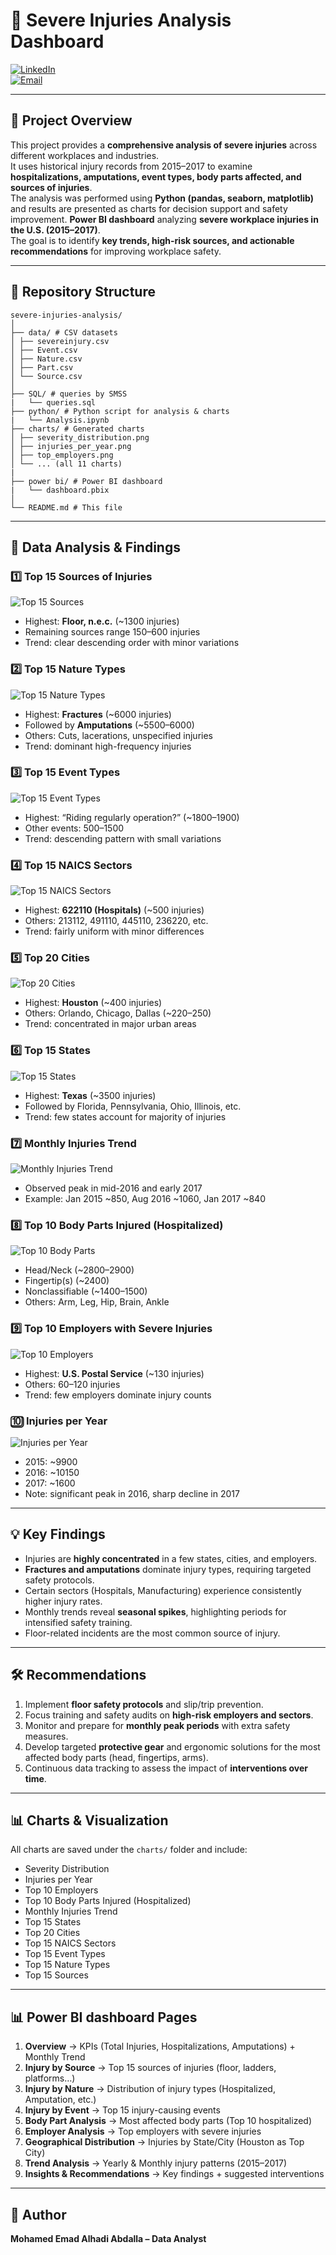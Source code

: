 # 🏥 Severe Injuries Analysis Dashboard

[![LinkedIn](https://img.shields.io/badge/LinkedIn-Profile-blue?logo=linkedin&logoColor=white)](https://www.linkedin.com/in/mohamed-emad-396981344/)  
[![Email](https://img.shields.io/badge/Email-Contact%20Me-red?logo=gmail&logoColor=white)](mailto:mohamedemad24649@gmail.com)  

---

## 📖 Project Overview

This project provides a **comprehensive analysis of severe injuries** across different workplaces and industries.  
It uses historical injury records from 2015–2017 to examine **hospitalizations, amputations, event types, body parts affected, and sources of injuries**.  
The analysis was performed using **Python (pandas, seaborn, matplotlib)** and results are presented as charts for decision support and safety improvement.
**Power BI dashboard** analyzing **severe workplace injuries in the U.S. (2015–2017)**.  
The goal is to identify **key trends, high-risk sources, and actionable recommendations** for improving workplace safety.  

---

## 📂 Repository Structure
```
severe-injuries-analysis/
│
├── data/ # CSV datasets
│ ├── severeinjury.csv
│ ├── Event.csv
│ ├── Nature.csv
│ ├── Part.csv
│ └── Source.csv
│
├── SQL/ # queries by SMSS
|   └── queries.sql
├── python/ # Python script for analysis & charts
|   └── Analysis.ipynb
├── charts/ # Generated charts
│ ├── severity_distribution.png
│ ├── injuries_per_year.png
│ ├── top_employers.png
│ └── ... (all 11 charts)
|
├── power bi/ # Power BI dashboard
|   └── dashboard.pbix
│
└── README.md # This file
```

---

## 🔬 Data Analysis & Findings

### 1️⃣ Top 15 Sources of Injuries
![Top 15 Sources](charts/top_sources.png)
- Highest: **Floor, n.e.c.** (~1300 injuries)
- Remaining sources range 150–600 injuries
- Trend: clear descending order with minor variations

### 2️⃣ Top 15 Nature Types
![Top 15 Nature Types](charts/top_nature.png)
- Highest: **Fractures** (~6000 injuries)
- Followed by **Amputations** (~5500–6000)
- Others: Cuts, lacerations, unspecified injuries
- Trend: dominant high-frequency injuries

### 3️⃣ Top 15 Event Types
![Top 15 Event Types](charts/top_event.png)
- Highest: “Riding regularly operation?” (~1800–1900)
- Other events: 500–1500
- Trend: descending pattern with small variations

### 4️⃣ Top 15 NAICS Sectors
![Top 15 NAICS Sectors](charts/top_naics.png)
- Highest: **622110 (Hospitals)** (~500 injuries)
- Others: 213112, 491110, 445110, 236220, etc.
- Trend: fairly uniform with minor differences

### 5️⃣ Top 20 Cities
![Top 20 Cities](charts/top_cities.png)
- Highest: **Houston** (~400 injuries)
- Others: Orlando, Chicago, Dallas (~220–250)
- Trend: concentrated in major urban areas

### 6️⃣ Top 15 States
![Top 15 States](charts/top_states.png)
- Highest: **Texas** (~3500 injuries)
- Followed by Florida, Pennsylvania, Ohio, Illinois, etc.
- Trend: few states account for majority of injuries

### 7️⃣ Monthly Injuries Trend
![Monthly Injuries Trend](charts/monthly_trend.png)
- Observed peak in mid-2016 and early 2017
- Example: Jan 2015 ~850, Aug 2016 ~1060, Jan 2017 ~840

### 8️⃣ Top 10 Body Parts Injured (Hospitalized)
![Top 10 Body Parts](charts/top_bodyparts.png)
- Head/Neck (~2800–2900)
- Fingertip(s) (~2400)
- Nonclassifiable (~1400–1500)
- Others: Arm, Leg, Hip, Brain, Ankle

### 9️⃣ Top 10 Employers with Severe Injuries
![Top 10 Employers](charts/top_employers.png)
- Highest: **U.S. Postal Service** (~130 injuries)
- Others: 60–120 injuries
- Trend: few employers dominate injury counts

### 🔟 Injuries per Year
![Injuries per Year](charts/injuries_per_year.png)
- 2015: ~9900
- 2016: ~10150
- 2017: ~1600
- Note: significant peak in 2016, sharp decline in 2017
---

## 💡 Key Findings

- Injuries are **highly concentrated** in a few states, cities, and employers.
- **Fractures and amputations** dominate injury types, requiring targeted safety protocols.
- Certain sectors (Hospitals, Manufacturing) experience consistently higher injury rates.
- Monthly trends reveal **seasonal spikes**, highlighting periods for intensified safety training.
- Floor-related incidents are the most common source of injury.

---

## 🛠 Recommendations

1. Implement **floor safety protocols** and slip/trip prevention.
2. Focus training and safety audits on **high-risk employers and sectors**.
3. Monitor and prepare for **monthly peak periods** with extra safety measures.
4. Develop targeted **protective gear** and ergonomic solutions for the most affected body parts (head, fingertips, arms).
5. Continuous data tracking to assess the impact of **interventions over time**.

---

## 📊 Charts & Visualization

All charts are saved under the `charts/` folder and include:

- Severity Distribution
- Injuries per Year
- Top 10 Employers
- Top 10 Body Parts Injured (Hospitalized)
- Monthly Injuries Trend
- Top 15 States
- Top 20 Cities
- Top 15 NAICS Sectors
- Top 15 Event Types
- Top 15 Nature Types
- Top 15 Sources

---

## 📊 Power BI dashboard Pages

1. **Overview** → KPIs (Total Injuries, Hospitalizations, Amputations) + Monthly Trend  
2. **Injury by Source** → Top 15 sources of injuries (floor, ladders, platforms…)  
3. **Injury by Nature** → Distribution of injury types (Hospitalized, Amputation, etc.)  
4. **Injury by Event** → Top 15 injury-causing events  
5. **Body Part Analysis** → Most affected body parts (Top 10 hospitalized)  
6. **Employer Analysis** → Top employers with severe injuries  
7. **Geographical Distribution** → Injuries by State/City (Houston as Top City)  
8. **Trend Analysis** → Yearly & Monthly injury patterns (2015–2017)  
9. **Insights & Recommendations** → Key findings + suggested interventions  

---

## 👤 Author
**Mohamed Emad Alhadi Abdalla – Data Analyst**
